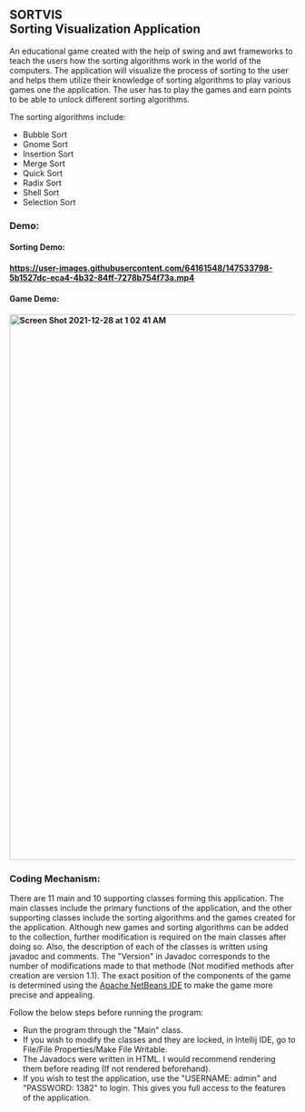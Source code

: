 <h2>SORTVIS<br>Sorting Visualization Application</h2>

An educational game created with the help of swing and awt 
frameworks to teach the users how the sorting algorithms work in the 
world of the computers. The application will visualize the process of sorting 
to the user and helps them utilize their knowledge of sorting algorithms
to play various games one the application. The user has to play the games 
and earn points to be able to unlock different sorting algorithms. 



The sorting algorithms include:
* Bubble Sort
* Gnome Sort
* Insertion Sort
* Merge Sort
* Quick Sort
* Radix Sort
* Shell Sort
* Selection Sort

<h3>Demo:</h3>
<h4>Sorting Demo:<h4>

https://user-images.githubusercontent.com/64161548/147533798-5b1527dc-eca4-4b32-84ff-7278b754f73a.mp4


<h4>Game Demo:<h4>
<img width="961" alt="Screen Shot 2021-12-28 at 1 02 41 AM" src="https://user-images.githubusercontent.com/64161548/147533550-6d846fae-6c79-4806-a733-129cbf506ac9.png">

<h3>Coding Mechanism:</h3>
There are 11 main and 10 supporting classes forming this application.
The main classes include the primary functions of the application, and 
the other supporting classes include the sorting algorithms and the
games created for the application. Although new games and sorting 
algorithms can be added to the collection, further modification is required
on the main classes after doing so. Also, the description of each of the classes
is written using javadoc and comments. The "Version" in Javadoc corresponds to
the number of modifications made to that methode (Not modified methods after creation are version 1.1).
The exact position of the components of the game is determined using the <a href="https://netbeans.apache.org">Apache NetBeans IDE</a>
to make the game more precise and appealing.

Follow the below steps before running the 
program:
* Run the program through the "Main" class.
* If you wish to modify the classes and they are locked, in Intellij IDE, go to
  File/File Properties/Make File Writable.
* The Javadocs were written in HTML. I would recommend rendering them before reading (If not rendered beforehand).
* If you wish to test the application, use the "USERNAME: admin" and "PASSWORD: 1382" to login. This gives you full access to the features of the application.


